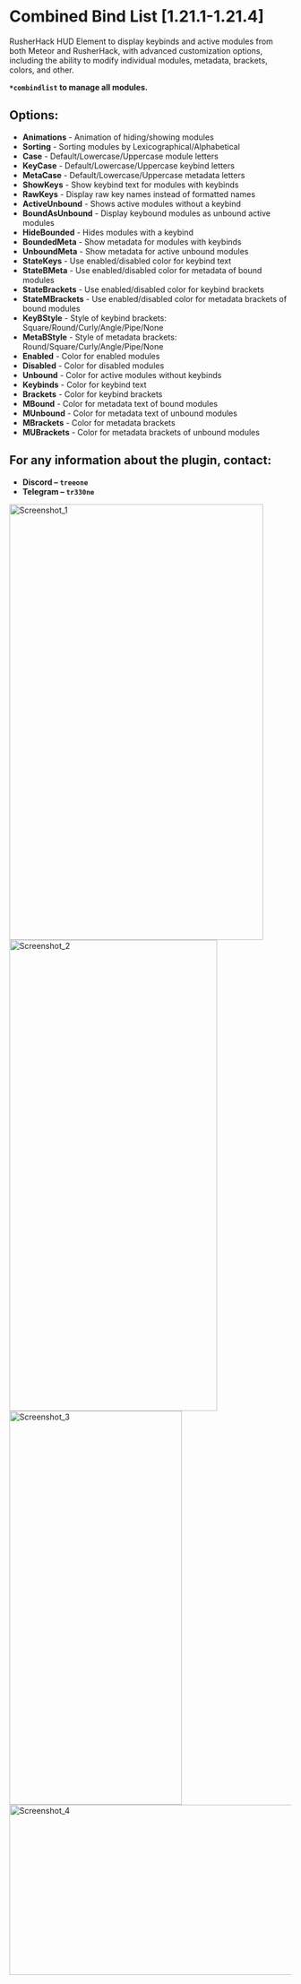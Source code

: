 # Combined Bind List [1.21.1-1.21.4]
RusherHack HUD Element to display keybinds and active modules from both Meteor and RusherHack, with advanced customization options, including the ability to modify individual modules, metadata, brackets, colors, and other.

**```*combindlist``` to manage all modules.**

## Options:
- **Animations** - Animation of hiding/showing modules
- **Sorting** - Sorting modules by Lexicographical/Alphabetical
- **Case** - Default/Lowercase/Uppercase module letters
- **KeyCase** - Default/Lowercase/Uppercase keybind letters
- **MetaCase** - Default/Lowercase/Uppercase metadata letters
- **ShowKeys** - Show keybind text for modules with keybinds
- **RawKeys** - Display raw key names instead of formatted names
- **ActiveUnbound** - Shows active modules without a keybind
- **BoundAsUnbound** - Display keybound modules as unbound active modules
- **HideBounded** - Hides modules with a keybind
- **BoundedMeta** - Show metadata for modules with keybinds
- **UnboundMeta** - Show metadata for active unbound modules
- **StateKeys** - Use enabled/disabled color for keybind text
- **StateBMeta** - Use enabled/disabled color for metadata of bound modules
- **StateBrackets** - Use enabled/disabled color for keybind brackets
- **StateMBrackets** - Use enabled/disabled color for metadata brackets of bound modules
- **KeyBStyle** - Style of keybind brackets: Square/Round/Curly/Angle/Pipe/None
- **MetaBStyle** - Style of metadata brackets: Round/Square/Curly/Angle/Pipe/None
- **Enabled** - Color for enabled modules
- **Disabled** - Color for disabled modules
- **Unbound** - Color for active modules without keybinds
- **Keybinds** - Color for keybind text
- **Brackets** - Color for keybind brackets
- **MBound** - Color for metadata text of bound modules
- **MUnbound** - Color for metadata text of unbound modules
- **MBrackets** - Color for metadata brackets
- **MUBrackets** - Color for metadata brackets of unbound modules

## For any information about the plugin, contact:
- **Discord – ```treeone```**
- **Telegram – ```tr330ne```**

<img width="453" height="778" alt="Screenshot_1" src="https://github.com/user-attachments/assets/b0afc884-8c5e-40f9-83ec-cd313a02a1f1" />
<img width="371" height="841" alt="Screenshot_2" src="https://github.com/user-attachments/assets/ea6237d5-b83f-4c6e-aff8-f3d8724910db" />
<img width="308" height="703" alt="Screenshot_3" src="https://github.com/user-attachments/assets/b2dd777c-008a-46ef-ad67-31ee634692d9" />
<img width="517" height="304" alt="Screenshot_4" src="https://github.com/user-attachments/assets/30371a15-f819-43c8-a723-726d7f42ff55" />
